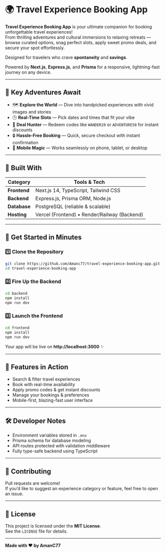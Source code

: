 # 🌍 Travel Experience Booking App

**Travel Experience Booking App** is your ultimate companion for booking unforgettable travel experiences!  
From thrilling adventures and cultural immersions to relaxing retreats — browse curated options, snag perfect slots, apply sweet promo deals, and secure your spot effortlessly.

Designed for travelers who crave **spontaneity** and **savings**.

Powered by **Next.js**, **Express.js**, and **Prisma** for a responsive, lightning-fast journey on any device.

---

## 🎒 Key Adventures Await

- 🗺️ **Explore the World** — Dive into handpicked experiences with vivid images and stories
- 🕒 **Real-Time Slots** — Pick dates and times that fit your vibe
- 🤑 **Deal Hunter** — Redeem codes like `WANDER20` or `ADVENTURE50` for instant discounts
- 🔒 **Hassle-Free Booking** — Quick, secure checkout with instant confirmation
- 📱 **Mobile Magic** — Works seamlessly on phone, tablet, or desktop

---

## 🔧 Built With

| Category     | Tools & Tech                                 |
| ------------ | -------------------------------------------- |
| **Frontend** | Next.js 14, TypeScript, Tailwind CSS         |
| **Backend**  | Express.js, Prisma ORM, Node.js              |
| **Database** | PostgreSQL (reliable & scalable)             |
| **Hosting**  | Vercel (Frontend) • Render/Railway (Backend) |

---

## 🚀 Get Started in Minutes

### 1️⃣ Clone the Repository

```bash
git clone https://github.com/Amanc77/travel-experience-booking-app.git
cd travel-experience-booking-app
```

### 2️⃣ Fire Up the Backend

```bash
cd backend
npm install
npm run dev
```

### 3️⃣ Launch the Frontend

```bash
cd frontend
npm install
npm run dev
```

Your app will be live on **http://localhost:3000** ✨

---

## 🧩 Features in Action

- Search & filter travel experiences
- Book with real-time availability
- Apply promo codes & get instant discounts
- Manage your bookings & preferences
- Mobile-first, blazing-fast user interface

---

## 🛠️ Developer Notes

- Environment variables stored in `.env`
- Prisma schema for database modeling
- API routes protected with validation middleware
- Fully type-safe backend using TypeScript

---

## 💬 Contributing

Pull requests are welcome!  
If you’d like to suggest an experience category or feature, feel free to open an issue.

---

## 🧭 License

This project is licensed under the **MIT License**.  
See the `LICENSE` file for details.

---

**Made with ❤️ by AmanC77**
